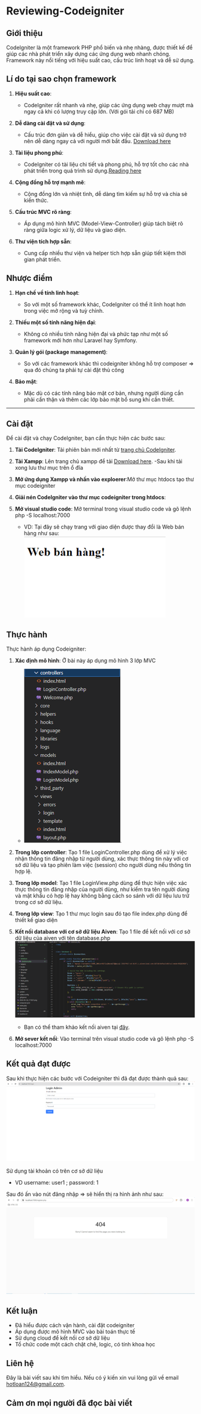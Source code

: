 # Reviewing-Codeigniter

## Giới thiệu

CodeIgniter là một framework PHP phổ biến và nhẹ nhàng, được thiết kế để giúp các nhà phát triển xây dựng các ứng dụng web nhanh chóng. Framework này nổi tiếng với hiệu suất cao, cấu trúc linh hoạt và dễ sử dụng.

## Lí do tại sao chọn framework

1. **Hiệu suất cao**:
   - CodeIgniter rất nhanh và nhẹ, giúp các ứng dụng web chạy mượt mà ngay cả khi có lượng truy cập lớn.
     (Với gói tải chỉ có 687 MB)

2. **Dễ dàng cài đặt và sử dụng**:
   - Cấu trúc đơn giản và dễ hiểu, giúp cho việc cài đặt và sử dụng trở nên dễ dàng ngay cả với người mới bắt đầu.
     [Download here](https://codeigniter.com/user_guide/installation/index.html)

3. **Tài liệu phong phú**:
   - CodeIgniter có tài liệu chi tiết và phong phú, hỗ trợ tốt cho các nhà phát triển trong quá trình sử dụng.[Reading here](https://codeigniter.com/user_guide/intro/index.html)

4. **Cộng đồng hỗ trợ mạnh mẽ**:
   - Cộng đồng lớn và nhiệt tình, dễ dàng tìm kiếm sự hỗ trợ và chia sẻ kiến thức.

5. **Cấu trúc MVC rõ ràng**:
   - Áp dụng mô hình MVC (Model-View-Controller) giúp tách biệt rõ ràng giữa logic xử lý, dữ liệu và giao diện.

6. **Thư viện tích hợp sẵn**:
   - Cung cấp nhiều thư viện và helper tích hợp sẵn giúp tiết kiệm thời gian phát triển.

## Nhược điểm

1. **Hạn chế về tính linh hoạt**:
   - So với một số framework khác, CodeIgniter có thể ít linh hoạt hơn trong việc mở rộng và tuỳ chỉnh.

2. **Thiếu một số tính năng hiện đại**:
   - Không có nhiều tính năng hiện đại và phức tạp như một số framework mới hơn như Laravel hay Symfony.

3. **Quản lý gói (package management)**:
   - So với các framework khác thì codeigniter không hỗ trợ composer => qua đó chúng ta phải tự cài đặt thủ công

4. **Bảo mật**:
   - Mặc dù có các tính năng bảo mật cơ bản, nhưng người dùng cần phải cẩn thận và thêm các lớp bảo mật bổ sung khi cần thiết.
---

## Cài đặt

Để cài đặt và chạy CodeIgniter, bạn cần thực hiện các bước sau:

1. **Tải CodeIgniter**: Tải phiên bản mới nhất từ [trang chủ CodeIgniter](https://codeigniter.com/).

2. **Tải Xampp**: Lên trang chủ xampp để tải [Download here](https://www.apachefriends.org/download.html).
   -Sau khi tải xong lưu thư mục trên ổ đĩa

3. **Mở ứng dụng Xampp và nhấn vào exploerer**:Mở thư mục htdocs tạo thư mục codeigniter

4. **Giải nén CodeIgniter vào thư mục codeigniter trong htdocs**: 

5. **Mở visual studio code**: Mở terminal trong visual studio code và gõ lệnh php -S localhost:7000
   - VD: Tại đây sẽ chạy trang với giao diện được thay đổi là Web bán hàng như sau: ![Image](2024-05-24_171857.png)

## Thực hành

Thực hành áp dụng Codeigniter:

1. **Xác định mô hình**: Ở bài này áp dụng mô hình 3 lớp MVC
   - ![Image](MVC.png).
2. **Trong lớp controller**: Tạo 1 file LoginController.php dùng để xử lý việc nhận thông tin đăng nhập từ người dùng, xác thực thông tin này với cơ sở dữ liệu và tạo phiên làm việc (session) cho người dùng nếu thông tin hợp lệ.
3. **Trong lớp model**: Tạo 1 file LoginView.php dùng để thực hiện việc xác thực thông tin đăng nhập của người dùng, như kiểm tra tên người dùng và mật khẩu có hợp lệ hay không bằng cách so sánh với dữ liệu lưu trữ trong cơ sở dữ liệu.
4. **Trong lớp view**: Tạo 1 thư mục login sau đó tạo file index.php dùng để thiết kế giao diện
5. **Kết nối database với cơ sở dữ liệu Aiven**: Tạo 1 file để kết nối với cơ sở dữ liệu của aiven với tên database.php ![image](database.png)
   - Bạn có thể tham khảo kết nối aiven tại [đây](https://aiven.io/platform).

6. **Mở sever kết nối**: Vào terminal trên visual studio code và gõ lệnh php -S localhost:7000

## Kết quả đạt được
Sau khi thực hiện các bước với Codeigniter thì đã đạt được thành quả sau:
![img](LoginPage.png)

Sử dụng tài khoản có trên cơ sở dữ liệu
- VD username: user1 ; password: 1

Sau đó ấn vào nút đăng nhập => sẽ hiển thị ra hình ảnh như sau:
![img](Logout.jpg)

## Kết luận

- Đã hiểu được cách vận hành, cài đặt codeigniter
- Áp dụng được mô hình MVC vào bài toán thực tế
- Sử dụng cloud để kết nối cơ sở dữ liệu
- Tổ chức code một cách chặt chẽ, logic, có tính khoa học

## Liên hệ

Đây là bài viết sau khi tìm hiểu. Nếu có ý kiến xin vui lòng gửi về email hotloan124@gmail.com.
## Cảm ơn mọi người đã đọc bài viết
